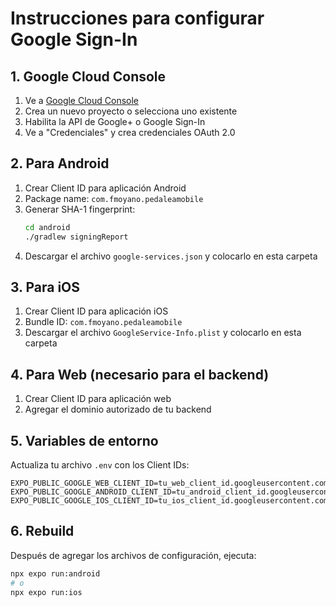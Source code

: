 # Instrucciones para configurar Google Sign-In

## 1. Google Cloud Console
1. Ve a [Google Cloud Console](https://console.cloud.google.com/)
2. Crea un nuevo proyecto o selecciona uno existente
3. Habilita la API de Google+ o Google Sign-In
4. Ve a "Credenciales" y crea credenciales OAuth 2.0

## 2. Para Android
1. Crear Client ID para aplicación Android
2. Package name: `com.fmoyano.pedaleamobile`
3. Generar SHA-1 fingerprint:
   ```bash
   cd android
   ./gradlew signingReport
   ```
4. Descargar el archivo `google-services.json` y colocarlo en esta carpeta

## 3. Para iOS  
1. Crear Client ID para aplicación iOS
2. Bundle ID: `com.fmoyano.pedaleamobile`
3. Descargar el archivo `GoogleService-Info.plist` y colocarlo en esta carpeta

## 4. Para Web (necesario para el backend)
1. Crear Client ID para aplicación web
2. Agregar el dominio autorizado de tu backend

## 5. Variables de entorno
Actualiza tu archivo `.env` con los Client IDs:
```
EXPO_PUBLIC_GOOGLE_WEB_CLIENT_ID=tu_web_client_id.googleusercontent.com
EXPO_PUBLIC_GOOGLE_ANDROID_CLIENT_ID=tu_android_client_id.googleusercontent.com  
EXPO_PUBLIC_GOOGLE_IOS_CLIENT_ID=tu_ios_client_id.googleusercontent.com
```

## 6. Rebuild
Después de agregar los archivos de configuración, ejecuta:
```bash
npx expo run:android
# o
npx expo run:ios
```
